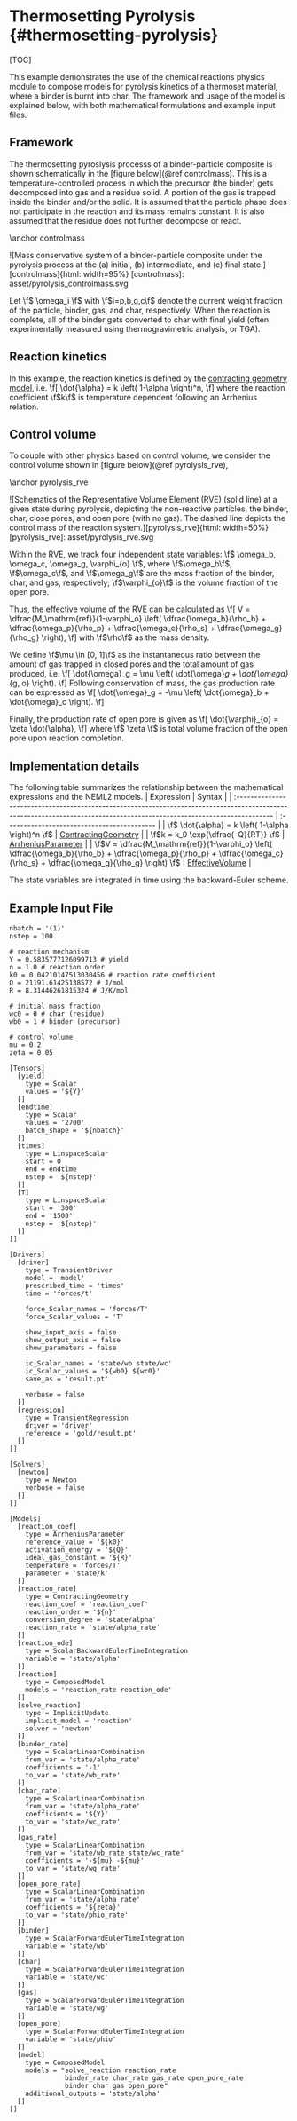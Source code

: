 # Thermosetting Pyrolysis {#thermosetting-pyrolysis}

[TOC]

This example demonstrates the use of the chemical reactions physics module to compose models for pyrolysis kinetics of a thermoset material, where a binder is burnt into char. The framework and usage of the model is explained below, with both mathematical formulations and example input files.

## Framework

The thermosetting pyroslysis processs of a binder-particle composite is shown schematically in the [figure below](@ref controlmass). This is a temperature-controlled process in which the precursor (the binder) gets decomposed into gas and a residue solid. A portion of the gas is trapped inside the binder and/or the solid. It is assumed that the particle phase does not participate in the reaction and its mass remains constant. It is also assumed that the residue does not further decompose or react.

\anchor controlmass

![Mass conservative system of a binder-particle composite under the pyrolysis process at the (a) initial, (b) intermediate, and (c) final state.][controlmass]{html: width=95%}
[controlmass]: asset/pyrolysis_controlmass.svg

Let \f$ \omega_i \f$ with \f$i=p,b,g,c\f$ denote the current weight fraction of the particle, binder, gas, and char, respectively. When the reaction is complete, all of the binder gets converted to char with final yield (often experimentally measured using thermogravimetric analysis, or TGA).

## Reaction kinetics

In this example, the reaction kinetics is defined by the [contracting geometry model](#contractinggeometry), i.e.
\f[
    \dot{\alpha} = k \left( 1-\alpha \right)^n,
\f]
where the reaction coefficient \f$k\f$ is temperature dependent following an Arrhenius relation.

## Control volume

To couple with other physics based on control volume, we consider the control volume shown in [figure below](@ref pyrolysis_rve),

\anchor pyrolysis_rve

![Schematics of the Representative Volume Element (RVE) (solid line) at a given state during pyrolysis, depicting the non-reactive particles, the binder, char, close pores, and open pore (with no gas). The dashed line depicts the control mass of the reaction system.][pyrolysis_rve]{html: width=50%}
[pyrolysis_rve]: asset/pyrolysis_rve.svg

Within the RVE, we track four independent state variables: \f$ \omega_b, \omega_c, \omega_g, \varphi_{o} \f$, where \f$\omega_b\f$, \f$\omega_c\f$, and \f$\omega_g\f$ are the mass fraction of the binder, char, and gas, respectively; \f$\varphi_{o}\f$ is the volume fraction of the open pore.

Thus, the effective volume of the RVE can be calculated as
\f[
    V = \dfrac{M_\mathrm{ref}}{1-\varphi_o} \left( \dfrac{\omega_b}{\rho_b} + \dfrac{\omega_p}{\rho_p} + \dfrac{\omega_c}{\rho_s} + \dfrac{\omega_g}{\rho_g} \right),
\f]
with \f$\rho\f$ as the mass density.

We define \f$\mu \in [0, 1]\f$ as the instantaneous ratio between the amount of gas trapped in closed pores and the total amount of gas produced, i.e.
\f[
    \dot{\omega}_g = \mu \left( \dot{\omega}_g + \dot{\omega}_{g, o} \right).
\f]
Following conservation of mass, the gas production rate can be expressed as
\f[
    \dot{\omega}_g = -\mu \left( \dot{\omega}_b + \dot{\omega}_c \right).
\f]

Finally, the production rate of open pore is given as
\f[
    \dot{\varphi}_{o} = \zeta \dot{\alpha},
\f]
where \f$ \zeta \f$ is total volume fraction of the open pore upon reaction completion.

## Implementation details

The following table summarizes the relationship between the mathematical expressions and the NEML2 models.
| Expression                                                                                                                                                              | Syntax                                      |
| :---------------------------------------------------------------------------------------------------------------------------------------------------------------------- | :------------------------------------------ |
| \f$ \dot{\alpha} = k \left( 1-\alpha \right)^n \f$                                                                                                                      | [ContractingGeometry](#contractinggeometry) |
| \f$k = k_0 \exp{\dfrac{-Q}{RT}} \f$                                                                                                                                     | [ArrheniusParameter](#arrheniusparameter)   |
| \f$V = \dfrac{M_\mathrm{ref}}{1-\varphi_o} \left( \dfrac{\omega_b}{\rho_b} + \dfrac{\omega_p}{\rho_p} + \dfrac{\omega_c}{\rho_s} + \dfrac{\omega_g}{\rho_g} \right) \f$ | [EffectiveVolume](#effectivevolume)         |

The state variables are integrated in time using the backward-Euler scheme.

## Example Input File

```
nbatch = '(1)'
nstep = 100

# reaction mechanism
Y = 0.5835777126099713 # yield
n = 1.0 # reaction order
k0 = 0.04210147513030456 # reaction rate coefficient
Q = 21191.61425138572 # J/mol
R = 8.31446261815324 # J/K/mol

# initial mass fraction
wc0 = 0 # char (residue)
wb0 = 1 # binder (precursor)

# control volume
mu = 0.2
zeta = 0.05

[Tensors]
  [yield]
    type = Scalar
    values = '${Y}'
  []
  [endtime]
    type = Scalar
    values = '2700'
    batch_shape = '${nbatch}'
  []
  [times]
    type = LinspaceScalar
    start = 0
    end = endtime
    nstep = '${nstep}'
  []
  [T]
    type = LinspaceScalar
    start = '300'
    end = '1500'
    nstep = '${nstep}'
  []
[]

[Drivers]
  [driver]
    type = TransientDriver
    model = 'model'
    prescribed_time = 'times'
    time = 'forces/t'

    force_Scalar_names = 'forces/T'
    force_Scalar_values = 'T'

    show_input_axis = false
    show_output_axis = false
    show_parameters = false

    ic_Scalar_names = 'state/wb state/wc'
    ic_Scalar_values = '${wb0} ${wc0}'
    save_as = 'result.pt'

    verbose = false
  []
  [regression]
    type = TransientRegression
    driver = 'driver'
    reference = 'gold/result.pt'
  []
[]

[Solvers]
  [newton]
    type = Newton
    verbose = false
  []
[]

[Models]
  [reaction_coef]
    type = ArrheniusParameter
    reference_value = '${k0}'
    activation_energy = '${Q}'
    ideal_gas_constant = '${R}'
    temperature = 'forces/T'
    parameter = 'state/k'
  []
  [reaction_rate]
    type = ContractingGeometry
    reaction_coef = 'reaction_coef'
    reaction_order = '${n}'
    conversion_degree = 'state/alpha'
    reaction_rate = 'state/alpha_rate'
  []
  [reaction_ode]
    type = ScalarBackwardEulerTimeIntegration
    variable = 'state/alpha'
  []
  [reaction]
    type = ComposedModel
    models = 'reaction_rate reaction_ode'
  []
  [solve_reaction]
    type = ImplicitUpdate
    implicit_model = 'reaction'
    solver = 'newton'
  []
  [binder_rate]
    type = ScalarLinearCombination
    from_var = 'state/alpha_rate'
    coefficients = '-1'
    to_var = 'state/wb_rate'
  []
  [char_rate]
    type = ScalarLinearCombination
    from_var = 'state/alpha_rate'
    coefficients = '${Y}'
    to_var = 'state/wc_rate'
  []
  [gas_rate]
    type = ScalarLinearCombination
    from_var = 'state/wb_rate state/wc_rate'
    coefficients = '-${mu} -${mu}'
    to_var = 'state/wg_rate'
  []
  [open_pore_rate]
    type = ScalarLinearCombination
    from_var = 'state/alpha_rate'
    coefficients = '${zeta}'
    to_var = 'state/phio_rate'
  []
  [binder]
    type = ScalarForwardEulerTimeIntegration
    variable = 'state/wb'
  []
  [char]
    type = ScalarForwardEulerTimeIntegration
    variable = 'state/wc'
  []
  [gas]
    type = ScalarForwardEulerTimeIntegration
    variable = 'state/wg'
  []
  [open_pore]
    type = ScalarForwardEulerTimeIntegration
    variable = 'state/phio'
  []
  [model]
    type = ComposedModel
    models = "solve_reaction reaction_rate
              binder_rate char_rate gas_rate open_pore_rate
              binder char gas open_pore"
    additional_outputs = 'state/alpha'
  []
[]
```
